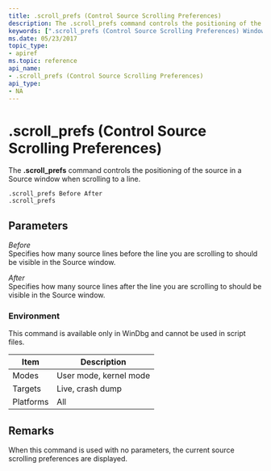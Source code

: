 ```yaml
---
title: .scroll_prefs (Control Source Scrolling Preferences)
description: The .scroll_prefs command controls the positioning of the source in a Source window when scrolling to a line.
keywords: [".scroll_prefs (Control Source Scrolling Preferences) Windows Debugging"]
ms.date: 05/23/2017
topic_type:
- apiref
ms.topic: reference
api_name:
- .scroll_prefs (Control Source Scrolling Preferences)
api_type:
- NA
---
```


# .scroll\_prefs (Control Source Scrolling Preferences)


The **.scroll\_prefs** command controls the positioning of the source in a Source window when scrolling to a line.

```dbgcmd
.scroll_prefs Before After 
.scroll_prefs 
```

## <span id="Parameters"></span><span id="parameters"></span><span id="PARAMETERS"></span>Parameters


<span id="_______Before______"></span><span id="_______before______"></span><span id="_______BEFORE______"></span> *Before*   
Specifies how many source lines before the line you are scrolling to should be visible in the Source window.

<span id="_______After______"></span><span id="_______after______"></span><span id="_______AFTER______"></span> *After*   
Specifies how many source lines after the line you are scrolling to should be visible in the Source window.

### Environment

This command is available only in WinDbg and cannot be used in script files.

|  Item  | Description          |
|--------|----------------------|
|Modes   |User mode, kernel mode|
|Targets |Live, crash dump      |
|Platforms|All                  |

 

## Remarks

When this command is used with no parameters, the current source scrolling preferences are displayed.

 

 






